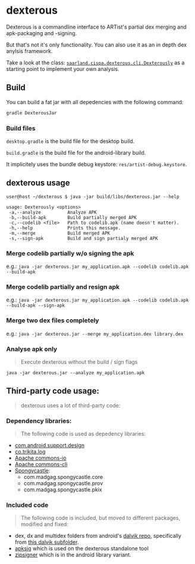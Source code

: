 # dexterous

Dexterous is a commandline interface to ARTist's partial dex merging and apk-packaging and -signing.

But that's not it's only functionality. You can also use it as an in depth dex anylsis framework.

Take a look at the class: [`saarland.cispa.dexterous.cli.Dexterously`](src/main/java/saarland/cispa/dexterous/cli/Dexterously.java)  as a starting point to implement your own analysis.

## Build

You can build  a fat jar with all depedencies with the following command:

``` bash
gradle DexterousJar
```
### Build files

`desktop.gradle` is the build file for the desktop build.

`build.gradle` is the build file for the android-library build.

It implicitely uses the bundle debug keystore: `res/artist-debug.keystore`.


## dexterous usage

```
user@host ~/dexterous $ java -jar build/libs/dexterous.jar --help

usage: Dexterously <options>
 -a,--analyze          Analyze APK
 -b,--build-apk        Build partially merged APK
 -c,--codelib <file>   Path to codelib.apk (name doesn't matter).
 -h,--help             Prints this message.
 -m,--merge            Build merged APK
 -s,--sign-apk         Build and sign partialy merged APK
```

### Merge codelib partially w/o signing the apk

e.g.: `java -jar dexterous.jar my_application.apk --codelib codelib.apk --build-apk`

### Merge codelib partially and resign apk

e.g.: `java -jar dexterous.jar my_application.apk --codelib codelib.apk --build-apk --sign-apk`

### Merge two dex files completely

e.g.: `java -jar dexterous.jar --merge my_application.dex library.dex`

### Analyse apk only

> Execute dexterous without the build / sign flags

`java -jar dexterous.jar --analyze my_application.apk`

## Third-party code usage:

> dexterous uses a lot of third-party code:

### Dependency libraries:

> The following code is used as depedency libraries:

- [com.android.support.design](https://developer.android.com/training/material/design-library.html)
- [co.trikita.log ](https://github.com/zserge/log)
- [Apache commons-io](https://commons.apache.org/proper/commons-io/)
- [Apache commons-cli](https://commons.apache.org/proper/commons-cli/)
- [Spongycastle](https://rtyley.github.io/spongycastle/):
    - com.madgag.spongycastle.core
    - com.madgag.spongycastle.prov
    - com.madgag.spongycastle.pkix


### Included code

> The following code is included, but moved to different packages, modified and fixed:

- dex, dx and multidex folders from android's [dalvik repo](https://android.googlesource.com/platform/dalvik/), specifically from [this  dalvik subfolder](https://android.googlesource.com/platform/dalvik/+/master/dx/src/com/android).
- [apksig](https://android.googlesource.com/platform/tools/apksig/) which is used on the dexterous standalone tool
- [zipsigner](https://sites.google.com/site/zipsigner/) which is in the android library variant.

